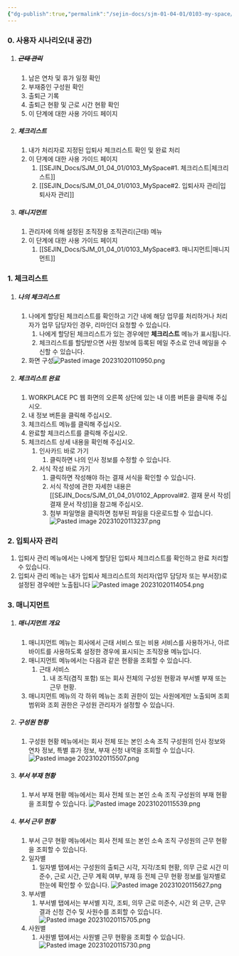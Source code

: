 ```yaml
---
{"dg-publish":true,"permalink":"/sejin-docs/sjm-01-04-01/0103-my-space/","title":"1.3 내 공간","tags":["workplace","그룹웨어"],"noteIcon":"","created":"2025-04-10T08:14:48.008+09:00","updated":"2024-12-19T17:17:35.461+09:00"}
---
```


### 0. 사용자 시나리오(내 공간)


1. ##### ~~근태 관리~~
	1. 남은 연차 및 휴가 일정 확인
	2. 부재중인 구성원 확인
	3. 출퇴근 기록
	4. 출퇴근 현황 및 근로 시간 현황 확인
	5. 이 단계에 대한 사용 가이드 페이지
2. ##### 체크리스트
	1. 내가 처리자로 지정된 입퇴사 체크리스트 확인 및 완료 처리
	2. 이 단계에 대한 사용 가이드 페이지
		1. [[SEJIN_Docs/SJM_01_04_01/0103_MySpace#1. 체크리스트\|체크리스트]]
		2. [[SEJIN_Docs/SJM_01_04_01/0103_MySpace#2. 입퇴사자 관리\|입퇴사자 관리]]
3. ##### 매니지먼트
	1. 관리자에 의해 설정된 조직장용 조직관리(근태) 메뉴  
	2. 이 단계에 대한 사용 가이드 페이지
		1. [[SEJIN_Docs/SJM_01_04_01/0103_MySpace#3. 매니지먼트\|매니지먼트]]

### 1. 체크리스트
1. ##### 나의 체크리스트 
	1. 나에게 할당된 체크리스트를 확인하고 기간 내에 해당 업무를 처리하거나 처리자가 업무 담당자인 경우, 리마인더 요청할 수 있습니다.
		1. 나에게 할당된 체크리스트가 있는 경우에만 **체크리스트** 메뉴가 표시됩니다.
		2. 체크리스트를 할당받으면 사원 정보에 등록된 메일 주소로 안내 메일을 수신할 수 있습니다.
	2. 화면 구성![Pasted image 20231020110950.png](/img/user/MyCard/Attach/Pasted%20image%2020231020110950.png)
2. ##### 체크리스트 완료
	1. WORKPLACE PC 웹 화면의 오른쪽 상단에 있는 내 이름 버튼을 클릭해 주십시오.
	2. 내 정보 버튼을 클릭해 주십시오.
	3. 체크리스트 메뉴를 클릭해 주십시오.
	4. 완료할 체크리스트를 클릭해 주십시오.
	5. 체크리스트 상세 내용을 확인해 주십시오.
		1. 인사카드 바로 가기
			1. 클릭하면 나의 인사 정보를 수정할 수 있습니다.
		2. 서식 작성 바로 가기
			1. 클릭하면 작성해야 하는 결재 서식을 확인할 수 있습니다. 
			2. 서식 작성에 관한 자세한 내용은 [[SEJIN_Docs/SJM_01_04_01/0102_Approval#2. 결재 문서 작성\|결재 문서 작성]]을 참고해 주십시오.
			3. 첨부 파일명을 클릭하면 첨부된 파일을 다운로드할 수 있습니다. ![Pasted image 20231020113237.png](/img/user/MyCard/Attach/Pasted%20image%2020231020113237.png)

### 2. 입퇴사자 관리
1. 입퇴사 관리 메뉴에서는 나에게 할당된 입퇴사 체크리스트를 확인하고 완료 처리할 수 있습니다.
2. 입퇴사 관리 메뉴는 내가 입퇴사 체크리스트의 처리자(업무 담당자 또는 부서장)로 설정된 경우에만 노출됩니다 ![Pasted image 20231020114054.png](/img/user/MyCard/Attach/Pasted%20image%2020231020114054.png)
### 3. 매니지먼트
1. ##### 매니지먼트 개요
	1. 매니지먼트 메뉴는 회사에서 근태 서비스 또는 비용 서비스를 사용하거나, 아르바이트를 사용하도록 설정한 경우에 표시되는 조직장용 메뉴입니다.  
	2. 매니지먼트 메뉴에서는 다음과 같은 현황을 조회할 수 있습니다.
		1. 근태 서비스 
			1. 내 조직(겸직 포함) 또는 회사 전체의 구성원 현황과 부서별 부재 또는 근무 현황.
	3. 매니지먼트 메뉴의 각 하위 메뉴는 조회 권한이 있는 사원에게만 노출되며 조회 범위와 조회 권한은 구성원 관리자가 설정할 수 있습니다.
2. ##### 구성원 현황
	1. 구성원 현황 메뉴에서는 회사 전체 또는 본인 소속 조직 구성원의 인사 정보와 연차 정보, 특별 휴가 정보, 부재 신청 내역을 조회할 수 있습니다. ![Pasted image 20231020115507.png](/img/user/MyCard/Attach/Pasted%20image%2020231020115507.png)
3. ##### 부서 부재 현황
	1. 부서 부재 현황 메뉴에서는 회사 전체 또는 본인 소속 조직 구성원의 부재 현황을 조회할 수 있습니다. ![Pasted image 20231020115539.png](/img/user/MyCard/Attach/Pasted%20image%2020231020115539.png)
4. ##### 부서 근무 현황
	1. 부서 근무 현황 메뉴에서는 회사 전체 또는 본인 소속 조직 구성원의 근무 현황을 조회할 수 있습니다.
	2. 일자별
		1. 일자별 탭에서는 구성원의 출퇴근 시각, 지각/조퇴 현황, 의무 근로 시간 미준수, 근로 시간, 근무 계획 여부, 부재 등 전체 근무 현황 정보를 일자별로 한눈에 확인할 수 있습니다. ![Pasted image 20231020115627.png](/img/user/MyCard/Attach/Pasted%20image%2020231020115627.png)
	3. 부서별
		1. 부서별 탭에서는 부서별 지각, 조퇴, 의무 근로 미준수, 시간 외 근무, 근무 결과 신청 건수 및 사원수를 조회할 수 있습니다. ![Pasted image 20231020115705.png](/img/user/MyCard/Attach/Pasted%20image%2020231020115705.png)
	4. 사원별
		1. 사원별 탭에서는 사원별 근무 현황을 조회할 수 있습니다. ![Pasted image 20231020115730.png](/img/user/MyCard/Attach/Pasted%20image%2020231020115730.png)